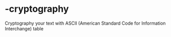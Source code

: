 # -cryptography
 Cryptography your text with ASCII (American Standard Code for Information Interchange) table
